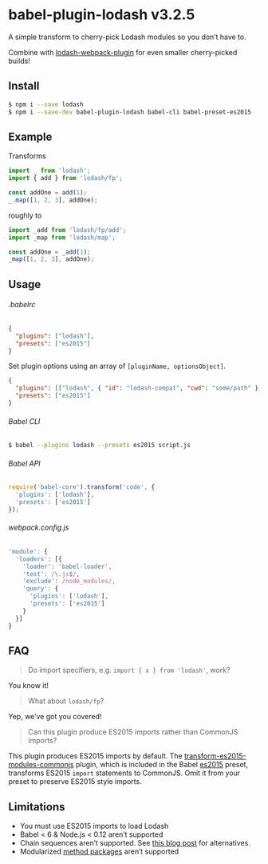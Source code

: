 # babel-plugin-lodash v3.2.5

A simple transform to cherry-pick Lodash modules so you don’t have to.

Combine with [lodash-webpack-plugin](https://www.npmjs.com/package/lodash-webpack-plugin)
for even smaller cherry-picked builds!

## Install

```bash
$ npm i --save lodash
$ npm i --save-dev babel-plugin-lodash babel-cli babel-preset-es2015
```

## Example

Transforms
```js
import _ from 'lodash';
import { add } from 'lodash/fp';

const addOne = add(1);
_.map([1, 2, 3], addOne);
```

roughly to
```js
import _add from 'lodash/fp/add';
import _map from 'lodash/map';

const addOne = _add(1);
_map([1, 2, 3], addOne);
```

## Usage

###### .babelrc
```json
{
  "plugins": ["lodash"],
  "presets": ["es2015"]
}
```

Set plugin options using an array of `[pluginName, optionsObject]`.
```json
{
  "plugins": [["lodash", { "id": "lodash-compat", "cwd": "some/path" }]],
  "presets": ["es2015"]
}
```

###### Babel CLI
```sh
$ babel --plugins lodash --presets es2015 script.js
```

###### Babel API
```js
require('babel-core').transform('code', {
  'plugins': ['lodash'],
  'presets': ['es2015']
});
```

###### webpack.config.js
```js
'module': {
  'loaders': [{
    'loader': 'babel-loader',
    'test': /\.js$/,
    'exclude': /node_modules/,
    'query': {
      'plugins': ['lodash'],
      'presets': ['es2015']
    }
  }]
}
```

## FAQ

> Do import specifiers, e.g. `import { x } from 'lodash'`, work?

You know it!

> What about `lodash/fp`?

Yep, we’ve got you covered!

> Can this plugin produce ES2015 imports rather than CommonJS imports?

This plugin produces ES2015 imports by default. The
[transform-es2015-modules-commonjs](https://www.npmjs.com/package/babel-plugin-transform-es2015-modules-commonjs)
plugin, which is included in the Babel [es2015](http://babeljs.io/docs/plugins/preset-es2015/)
preset, transforms ES2015 `import` statements to CommonJS. Omit it from your
preset to preserve ES2015 style imports.

## Limitations

* You must use ES2015 imports to load Lodash
* Babel < 6 & Node.js < 0.12 aren’t supported
* Chain sequences aren’t supported. See [this blog post](https://medium.com/making-internets/why-using-chain-is-a-mistake-9bc1f80d51ba) for alternatives.
* Modularized [method packages](https://www.npmjs.com/browse/keyword/lodash-modularized) aren’t supported
